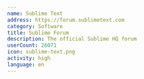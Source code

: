 ```yaml
---
name: Sublime Text
address: https://forum.sublimetext.com
category: Software
title: Sublime Forum
description: The official Sublime HQ forum
userCount: 26071
icon: sublime-text.png
activity: high
language: en
---
```

